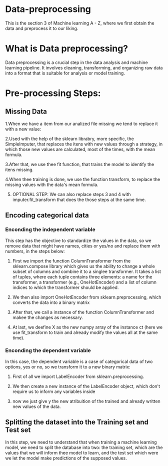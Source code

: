 # Data-preprocessing
This is the section 3 of Machine learning A - Z, where we first obtain the data and preprocess it to our liking.

# What is Data preprocessing?
Data preprocessing is a crucial step in the data analysis and machine learning pipeline. It involves cleaning, transforming, and organizing raw data into a format that is suitable for analysis or model training. 

# Pre-processing Steps:

## Missing Data
1.When we have a item from our analized file missing we tend to replace it with a new value: 

2.Used with the help of the sklearn librabry, more specific, the SimpleImputer, that replaces the itens with new values through a strategy, in which those new values are calculated, most of the times, with the mean formula.

3.After that, we use thee fit function, that trains the model to identify the itens missing.

4.When thee training is done, we use the function transform, to replace the missing values with the data's mean formula.

5. OPTIONAL STEP: We can also replace steps 3 and 4 with imputer.fit_transform that does the those steps at the same time.

## Encoding categorical data

### Enconding the independent variable
This step has the objective to standardize the values in the data, so we remove data that might have names, cities or yes/no and replace them with numbers, in the steps below:
1. First we import the function ColumnTransformer from the sklearn.compose library which gives us the ability to change a whole subset of columns and combine it to a singlee transformer. It takes a list of tuples, where each tuple contains three elements: a name for the transformer, a transformer (e.g., OneHotEncoder) and a list of column indices to which the transformer should be applied.
   
2. We then also import OneHotEncoder from sklearn.preprocessing, which converts the data into a binary matrix

3. After that, we call a instance of the function ColumnTransformer and makee the changes as necessary.
   
4. At last, we deefine X as the new numpy array of the instance ct (here we use fit_transform to train and already modify the values all at the same time).

### Enconding the dependent variable
In this case, the dependent variable is a case of categorical data of two options, yes or no, so we transform it to a new binary matrix:
1. First of all we import LabelEncoder from sklearn.preprocessing.

2. We then create a new instance of the LabelEncoder object, which don't require us to inform any variables inside
3. now we just give y the new atribuition of the trained and already written new values of the data.

## Splitting the dataset into the Training set and Test set
In this step, we need to understand that when training a machine learning model, we need to split the database into two: the training set, which are the values that we will inform thee model to learn, and the test set which were we let the model make predictions of the supposed values.
